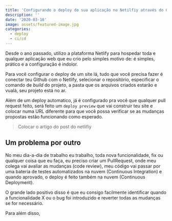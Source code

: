 ```yaml
---
title: 'Configurando o deploy do sua aplicação no Netilfiy através do Github Actions'
description: ''
date: '2020-03-10'
image: assets/featured-image.jpg
categories:
  - deploy
  - ci/cd
---
```


Desde o ano passado, utilizo a plataforma Netlify para hospedar toda e qualquer aplicação web que eu crio pelo simples motivo de: é simples, prático e a configuração é indolor.

Para você configurar o deploy de um site lá, tudo que você precisa fazer é conectar teu Github com o Netlify, selecionar o repositório, especificar o comando de _build_ do projeto, a pasta que os arquivos criados estarão e vualá, seu projeto está no ar.

Além de um deploy automatico, já é configurado pra você que qualquer pull request feito, será feito um `deploy preview` que vai construir teu site e colocar numa URL diferente para que você possa verificar se as mudanças propostas estão funcionando como esperado.

> Colocar o artigo do post do netlifiy

## Um problema por outro

No meu dia-a-dia de trabalho eu trabalho, toda nova funcionalidade, fix ou qualquer coisa que eu faça, eu preciso criar um PullRequest, onde meu colega vai avaliar as mudanças (code review), meu código vai passar por uma bateria de testes automatizados na nuvem (Continuous Integration) e quando aprovado, o deploy é feito também na nuvem (Continuous Deployment).

O grande lado positivo disso é que eu consigo facilmente identificar quando a funcionalidade X ou o bug foi introduzido e reverter todas as mudanças se for necessário.

Para além disso,
